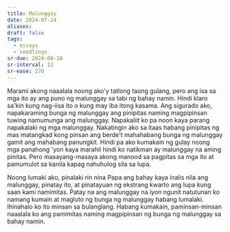 ```yaml
---
title: Malunggay
date: 2024-07-24
aliases: 
draft: false
tags:
  - essays
  - seedlings
sr-due: 2024-08-10
sr-interval: 12
sr-ease: 270
---
```

Marami akong naaalala noong ako'y tatlong taong gulang, pero ang isa sa mga ito ay ang puno ng malunggay sa tabi ng bahay namin. Hindi klaro sa'kin kung nag-iisa ito o kung may iba itong kasama. Ang sigurado ako, napakaraming bunga ng malunggay ang pinipitas naming magpipinsan tuwing namumunga ang malunggay. Napakaliit ko pa noon kaya parang napakalaki ng mga malunggay. Nakatingin ako sa itaas habang pinipitas ng mas matangkad kong pinsan ang berde't mahahabang bunga ng malunggay gamit ang mahabang panungkit. Hindi pa ako kumakain ng gulay noong mga panahong 'yon kaya marahil hindi ko natikman ay malunggay na aming pinitas. Pero masayang-masaya akong manood sa pagpitas sa mga ito at pamumulot sa kanila kapag nahuhulog sila sa lupa.

Noong lumaki ako, pinalaki rin nina Papa ang bahay kaya inalis nila ang malunggay, pinatay ito, at pinatayuan ng ekstrang kwarto ang lupa kung saan kami namimitas. Patay na ang malunggay na iyon ngunit natutunan ko namang kumain at magluto ng bunga ng malunggay habang lumalaki. Ihinahalo ko ito minsan sa bulanglang. Habang kumakain, paminsan-minsan naaalala ko ang pamimitas naming magpipinsan ng bunga ng malunggay sa bahay namin.